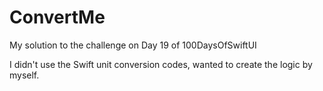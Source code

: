 # ConvertMe
My solution to the challenge on Day 19 of 100DaysOfSwiftUI

I didn't use the Swift unit conversion codes, wanted to create the logic by myself.
